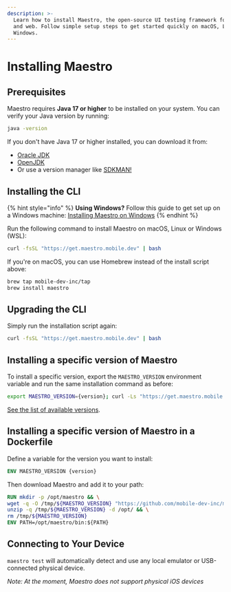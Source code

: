 ```yaml
---
description: >-
  Learn how to install Maestro, the open-source UI testing framework for mobile
  and web. Follow simple setup steps to get started quickly on macOS, Linux, or
  Windows.
---
```


# Installing Maestro

## Prerequisites

Maestro requires **Java 17 or higher** to be installed on your system. You can verify your Java version by running:

```bash
java -version
```

If you don't have Java 17 or higher installed, you can download it from:

* [Oracle JDK](https://www.oracle.com/java/technologies/downloads/)
* [OpenJDK](https://openjdk.org/install/)
* Or use a version manager like [SDKMAN!](https://sdkman.io/)

## Installing the CLI

{% hint style="info" %}
**Using Windows?** Follow this guide to get set up on a Windows machine: [Installing Maestro on Windows](windows.md)
{% endhint %}

Run the following command to install Maestro on macOS, Linux or Windows (WSL):

```bash
curl -fsSL "https://get.maestro.mobile.dev" | bash
```

If you're on macOS, you can use Homebrew instead of the install script above:

```bash
brew tap mobile-dev-inc/tap
brew install maestro
```

## Upgrading the CLI

Simply run the installation script again:

```bash
curl -fsSL "https://get.maestro.mobile.dev" | bash
```

## Installing a specific version of Maestro

To install a specific version, export the `MAESTRO_VERSION` environment variable and run the same installation command as before:

```bash
export MAESTRO_VERSION={version}; curl -Ls "https://get.maestro.mobile.dev" | bash
```

[See the list of available versions](https://github.com/mobile-dev-inc/maestro/releases).

## Installing a specific version of Maestro in a Dockerfile

Define a variable for the version you want to install:

```dockerfile
ENV MAESTRO_VERSION {version}
```

Then download Maestro and add it to your path:

```dockerfile
RUN mkdir -p /opt/maestro && \
wget -q -O /tmp/${MAESTRO_VERSION} "https://github.com/mobile-dev-inc/maestro/releases/download/cli-${MAESTRO_VERSION}/maestro.zip" && \
unzip -q /tmp/${MAESTRO_VERSION} -d /opt/ && \
rm /tmp/${MAESTRO_VERSION}
ENV PATH=/opt/maestro/bin:${PATH}
```

## Connecting to Your Device

`maestro test` will automatically detect and use any local emulator or USB-connected physical device.

_Note: At the moment, Maestro does not support physical iOS devices_
